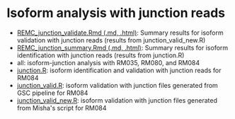 Isoform analysis with junction reads
=====================================
* [REMC_junction_validate.Rmd (.md, .html)](./REMC_junction_validate.md): Summary results for isoform validation with junction reads (results from junction_valid_new.R)
* [REMC_junction_summary.Rmd (.md, .html)](./REMC_junction_summary.md): Summary results for isoform identification with junction reads (results from junction.R)         
* all: isoform-junction analysis with RM035, RM080, and RM084         
* [junction.R](./junction.R): isoform identification and validation with junction reads for RM084
* [junction_valid.R](./junction_valid.R): isoform validation with junction files generated from GSC pipeline for RM084
* [junction_valid_new.R](./junction_valid_new.R): isoform validation with junction files generated from Misha's script for RM084
